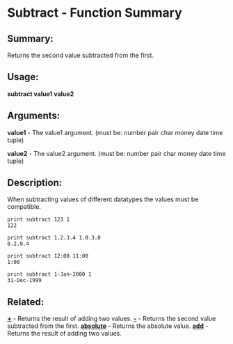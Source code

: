 # Subtract - Function Summary

## Summary:

Returns the second value subtracted from the first.

## Usage:

**subtract value1 value2**

## Arguments:

**value1** - The value1 argument. (must be: number pair char money date time tuple)

**value2** - The value2 argument. (must be: number pair char money date time tuple)

## Description:

When subtracting values of different datatypes the values must be compatible.

```
print subtract 123 1
122
```

```
print subtract 1.2.3.4 1.0.3.0
0.2.0.4
```

```
print subtract 12:00 11:00
1:00
```

```
print subtract 1-Jan-2000 1
31-Dec-1999
```

## Related:

[**+**](http://www.rebol.com/docs/words/w+.html) - Returns the result of adding two values.
[**-**](http://www.rebol.com/docs/words/w-.html) - Returns the second value subtracted from the first.
[**absolute**](http://www.rebol.com/docs/words/wabsolute.html) - Returns the absolute value.
[**add**](http://www.rebol.com/docs/words/wadd.html) - Returns the result of adding two values.